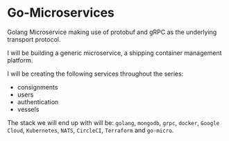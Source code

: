 # Go-Microservices
Golang Microservice making use of protobuf and gRPC as the underlying transport protocol.

I will be building a generic microservice, a shipping container management platform.

I will be creating the following services throughout the series:

- consignments
- users
- authentication
- vessels

The stack we will end up with will be: ``golang``, ``mongodb``, ``grpc``, ``docker``, ``Google Cloud``, ``Kubernetes``, ``NATS``, ``CircleCI``, ``Terraform`` and ``go-micro``.